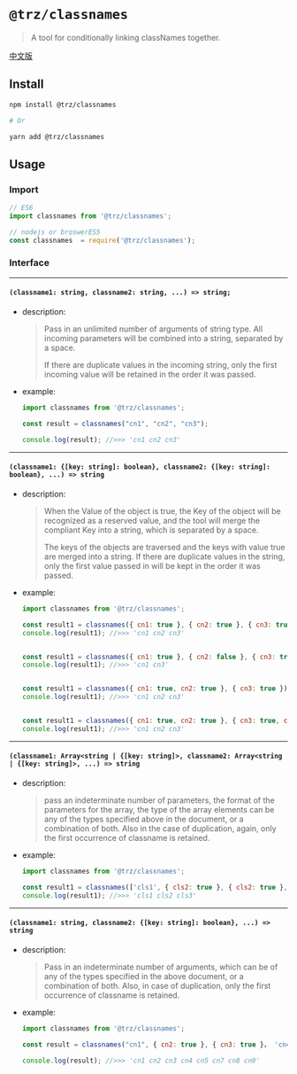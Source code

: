 # `@trz/classnames`

> A tool for conditionally linking classNames together.

[中文版](./README_CN.md)

## Install

```zsh
npm install @trz/classnames

# Or

yarn add @trz/classnames
```

## Usage

### Import

```js
// ES6
import classnames from '@trz/classnames';

// nodejs or broswerES5
const classnames  = require('@trz/classnames');
```

### Interface

---

#### `(classname1: string, classname2: string, ...) => string;`

* description:
  > Pass in an unlimited number of arguments of string type. All incoming parameters will be combined into a string, separated by a space.
  >
  > If there are duplicate values in the incoming string, only the first incoming value will be retained in the order it was passed.

* example:

  ```ts
  import classnames from '@trz/classnames';
  
  const result = classnames("cn1", "cn2", "cn3");
  
  console.log(result); //>>> 'cn1 cn2 cn3'
  ```

---

#### `(classname1: {[key: string]: boolean}, classname2: {[key: string]: boolean}, ...) => string`

* description:
  > When the Value of the object is true, the Key of the object will be recognized as a reserved value, and the tool will merge the compliant Key into a string, which is separated by a space.
  >
  > The keys of the objects are traversed and the keys with value true are merged into a string. If there are duplicate values in the string, only the first value passed in will be kept in the order it was passed.

* example:

  ```js
  import classnames from '@trz/classnames';
  
  const result1 = classnames({ cn1: true }, { cn2: true }, { cn3: true });
  console.log(result1); //>>> 'cn1 cn2 cn3'
  
  
  const result1 = classnames({ cn1: true }, { cn2: false }, { cn3: true });
  console.log(result1); //>>> 'cn1 cn3'
  

  const result1 = classnames({ cn1: true, cn2: true }, { cn3: true });
  console.log(result1); //>>> 'cn1 cn2 cn3'
  
  
  const result1 = classnames({ cn1: true, cn2: true }, { cn3: true, cn2: true });
  console.log(result1); //>>> 'cn1 cn2 cn3'
  ```
  
---

#### `(classname1: Array<string | {[key: string]>, classname2: Array<string | {[key: string]>, ...) => string`

* description:
  > pass an indeterminate number of parameters, the format of the parameters for the array, the type of the array elements can be any of the types specified above in the document, or a combination of both. Also in the case of duplication, again, only the first occurrence of classname is retained.

* example:

  ```js
  import classnames from '@trz/classnames';
  
  const result1 = classnames(['cls1', { cls2: true }, { cls2: true }, { cls3: true }]);
  console.log(result1); //>>> 'cls1 cls2 cls3'
  ```

---

#### `(classname1: string, classname2: {[key: string]: boolean}, ...) => string`

* description:
  > Pass in an indeterminate number of arguments, which can be of any of the types specified in the above document, or a combination of both. Also, in case of duplication, only the first occurrence of classname is retained.

* example:

  ```js
  import classnames from '@trz/classnames';
  
  const result = classnames("cn1", { cn2: true }, { cn3: true }， 'cn4'， ["cn5", , { cn6: false }, { cn7: true }， ["cn8", , { cn9: true, cn2: false }]]);
  
  console.log(result); //>>> 'cn1 cn2 cn3 cn4 cn5 cn7 cn8 cn9'
  ```
  